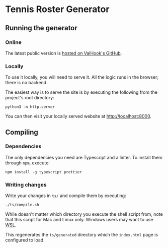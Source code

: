 # Tennis Roster Generator

## Running the generator

### Online

The latest public version is [hosted on ValHook's GitHub](https://valhook.github.io/tennis/).  

### Locally

To use it locally, you will need to serve it. All the logic runs in the browser; there is no backend.  

The easiest way is to serve the site is by executing the following from the project's root directory:

```
python3 -m http.server
```

You can then visit your locally served website at [http://localhost:8000](http://localhost:8000).

## Compiling

### Dependencies

The only dependencies you need are Typescript and a linter. To install them through `npm`, execute:

```
npm install -g typescript prettier
```

### Writing changes

Write your changes in `ts/` and compile them by executing:

```
./ts/compile.sh
```

While doesn't matter which directory you execute the shell script from, note that this script for Mac and Linux only. Windows users may want to use [WSL](https://learn.microsoft.com/en-us/windows/wsl/install).
  
This regenerates the `ts/generated` directory which the `index.html` page is configured to load.
